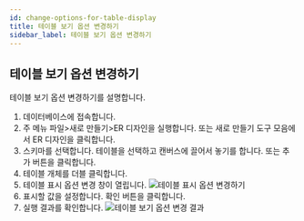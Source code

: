 ```yaml
---
id: change-options-for-table-display
title: 테이블 보기 옵션 변경하기
sidebar_label: 테이블 보기 옵션 변경하기
---
```


## 테이블 보기 옵션 변경하기

테이블 보기 옵션 변경하기를 설명합니다.

1. 데이터베이스에 접속합니다.
2. 주 메뉴 파일>새로 만들기>ER 디자인을 실행합니다. 또는 새로 만들기 도구 모음에서 ER 디자인을 클릭합니다.
3. 스키마를 선택합니다. 테이블을 선택하고 캔버스에 끌어서 놓기를 합니다. 또는 추가 버튼을 클릭합니다.
4. 테이블 개체를 더블 클릭합니다.
5. 테이블 표시 옵션 변경 창이 열립니다.
![테이블 표시 옵션 변경하기](https://s3.ap-northeast-2.amazonaws.com/sqlgate-manual-content/76414DA73CD30067388762D29E4477B8.jpg)
6. 표시할 값을 설정합니다. 확인 버튼을 클릭합니다.
7. 실행 결과를 확인합니다.
![테이블 보기 옵션 변경 결과](https://s3.ap-northeast-2.amazonaws.com/sqlgate-manual-content/FEBBE2B638B2BD0CF2D9794DEE7DC6B8.jpg)
